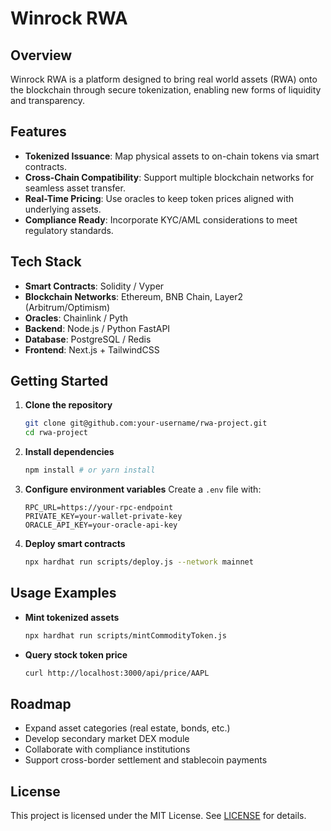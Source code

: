 # Winrock RWA

## Overview
Winrock RWA is a platform designed to bring real world assets (RWA) onto the blockchain through secure tokenization, enabling new forms of liquidity and transparency.

## Features
- **Tokenized Issuance**: Map physical assets to on-chain tokens via smart contracts.
- **Cross-Chain Compatibility**: Support multiple blockchain networks for seamless asset transfer.
- **Real-Time Pricing**: Use oracles to keep token prices aligned with underlying assets.
- **Compliance Ready**: Incorporate KYC/AML considerations to meet regulatory standards.

## Tech Stack
- **Smart Contracts**: Solidity / Vyper
- **Blockchain Networks**: Ethereum, BNB Chain, Layer2 (Arbitrum/Optimism)
- **Oracles**: Chainlink / Pyth
- **Backend**: Node.js / Python FastAPI
- **Database**: PostgreSQL / Redis
- **Frontend**: Next.js + TailwindCSS

## Getting Started
1. **Clone the repository**
   ```bash
   git clone git@github.com:your-username/rwa-project.git
   cd rwa-project
   ```
2. **Install dependencies**
   ```bash
   npm install # or yarn install
   ```
3. **Configure environment variables**
   Create a `.env` file with:
   ```env
   RPC_URL=https://your-rpc-endpoint
   PRIVATE_KEY=your-wallet-private-key
   ORACLE_API_KEY=your-oracle-api-key
   ```
4. **Deploy smart contracts**
   ```bash
   npx hardhat run scripts/deploy.js --network mainnet
   ```

## Usage Examples
- **Mint tokenized assets**
  ```bash
  npx hardhat run scripts/mintCommodityToken.js
  ```
- **Query stock token price**
  ```bash
  curl http://localhost:3000/api/price/AAPL
  ```

## Roadmap
- Expand asset categories (real estate, bonds, etc.)
- Develop secondary market DEX module
- Collaborate with compliance institutions
- Support cross-border settlement and stablecoin payments

## License
This project is licensed under the MIT License. See [LICENSE](./LICENSE) for details.
